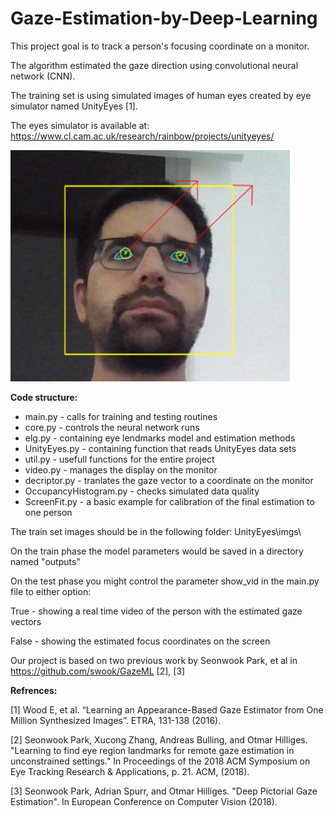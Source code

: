 # Gaze-Estimation-by-Deep-Learning

This project goal is to track a person's focusing coordinate on a monitor.

The algorithm estimated the gaze direction using convolutional neural network (CNN).

The training set is using simulated images of human eyes created by eye simulator named UnityEyes [1].

The eyes simulator is available at: https://www.cl.cam.ac.uk/research/rainbow/projects/unityeyes/

![GazeEstimation](/GazeEstimation.png)

**Code structure:**
* main.py - calls for training and testing routines  
* core.py - controls the neural network runs
* elg.py - containing eye lendmarks model and estimation methods
* UnityEyes.py - containing function that reads UnityEyes data sets  
* util.py - usefull functions for the entire project
* video.py - manages the display on the monitor
* decriptor.py - tranlates the gaze vector to a coordinate on the monitor
* OccupancyHistogram.py - checks simulated data quality
* ScreenFit.py - a basic example for calibration of the final estimation to one person
  

The train set images should be in the following folder: UnityEyes\imgs\

On the train phase the model parameters would be saved in a directory named "outputs" 

On the test phase you might control the parameter show_vid in the main.py file to either option:

  True - showing a real time video of the person with the estimated gaze vectors
  
  False - showing the estimated focus coordinates on the screen

Our project is based on two previous work by Seonwook Park, et al in https://github.com/swook/GazeML [2], [3]

**Refrences:**

[1] Wood E, et al. “Learning an Appearance-Based Gaze Estimator from One Million Synthesized
Images”. ETRA, 131-138 (2016).

[2] Seonwook Park, Xucong Zhang, Andreas Bulling, and Otmar Hilliges. "Learning to find eye region landmarks for remote gaze estimation in unconstrained settings." In Proceedings of the 2018 ACM Symposium on Eye Tracking Research & Applications, p. 21. ACM, (2018).

[3] Seonwook Park, Adrian Spurr, and Otmar Hilliges. "Deep Pictorial Gaze Estimation". In European Conference on Computer Vision (2018).
